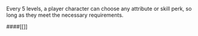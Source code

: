 Every 5 levels, a player character can choose any attribute or skill perk, so long as they meet the necessary requirements.

####[[]]